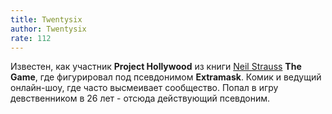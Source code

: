 ```yaml
---
title: Twentysix
author: Twentysix
rate: 112
---
```


Известен, как участник **Project Hollywood** из книги [Neil Strauss](/authors/style) **The Game**, где фигурировал под псевдонимом **Extramask**. Комик и ведущий онлайн-шоу, где часто высмеивает сообщество. Попал в игру девственником в 26 лет - отсюда действующий псевдоним.